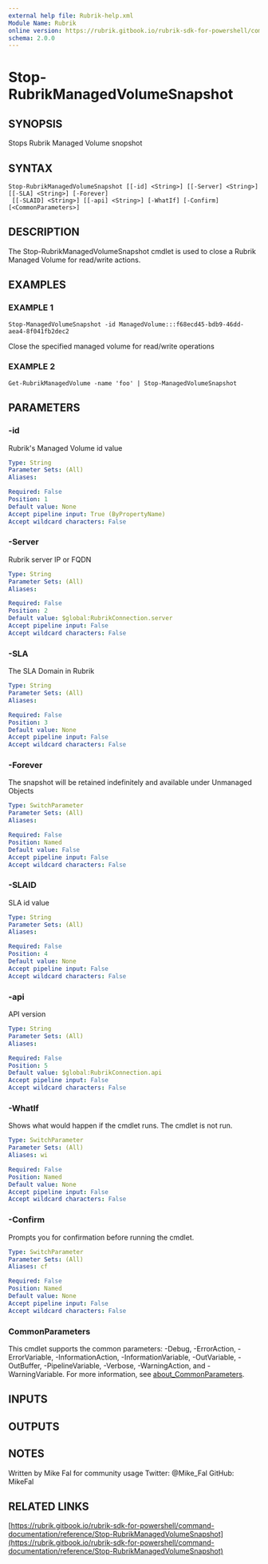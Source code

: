```yaml
---
external help file: Rubrik-help.xml
Module Name: Rubrik
online version: https://rubrik.gitbook.io/rubrik-sdk-for-powershell/command-documentation/reference/Stop-RubrikManagedVolumeSnapshot
schema: 2.0.0
---
```


# Stop-RubrikManagedVolumeSnapshot

## SYNOPSIS
Stops Rubrik Managed Volume snopshot

## SYNTAX

```
Stop-RubrikManagedVolumeSnapshot [[-id] <String>] [[-Server] <String>] [[-SLA] <String>] [-Forever]
 [[-SLAID] <String>] [[-api] <String>] [-WhatIf] [-Confirm] [<CommonParameters>]
```

## DESCRIPTION
The Stop-RubrikManagedVolumeSnapshot cmdlet is used to close a Rubrik Managed Volume
for read/write actions.

## EXAMPLES

### EXAMPLE 1
```
Stop-ManagedVolumeSnapshot -id ManagedVolume:::f68ecd45-bdb9-46dd-aea4-8f041fb2dec2
```

Close the specified managed volume for read/write operations

### EXAMPLE 2
```
Get-RubrikManagedVolume -name 'foo' | Stop-ManagedVolumeSnapshot
```

## PARAMETERS

### -id
Rubrik's Managed Volume id value

```yaml
Type: String
Parameter Sets: (All)
Aliases:

Required: False
Position: 1
Default value: None
Accept pipeline input: True (ByPropertyName)
Accept wildcard characters: False
```

### -Server
Rubrik server IP or FQDN

```yaml
Type: String
Parameter Sets: (All)
Aliases:

Required: False
Position: 2
Default value: $global:RubrikConnection.server
Accept pipeline input: False
Accept wildcard characters: False
```

### -SLA
The SLA Domain in Rubrik

```yaml
Type: String
Parameter Sets: (All)
Aliases:

Required: False
Position: 3
Default value: None
Accept pipeline input: False
Accept wildcard characters: False
```

### -Forever
The snapshot will be retained indefinitely and available under Unmanaged Objects

```yaml
Type: SwitchParameter
Parameter Sets: (All)
Aliases:

Required: False
Position: Named
Default value: False
Accept pipeline input: False
Accept wildcard characters: False
```

### -SLAID
SLA id value

```yaml
Type: String
Parameter Sets: (All)
Aliases:

Required: False
Position: 4
Default value: None
Accept pipeline input: False
Accept wildcard characters: False
```

### -api
API version

```yaml
Type: String
Parameter Sets: (All)
Aliases:

Required: False
Position: 5
Default value: $global:RubrikConnection.api
Accept pipeline input: False
Accept wildcard characters: False
```

### -WhatIf
Shows what would happen if the cmdlet runs.
The cmdlet is not run.

```yaml
Type: SwitchParameter
Parameter Sets: (All)
Aliases: wi

Required: False
Position: Named
Default value: None
Accept pipeline input: False
Accept wildcard characters: False
```

### -Confirm
Prompts you for confirmation before running the cmdlet.

```yaml
Type: SwitchParameter
Parameter Sets: (All)
Aliases: cf

Required: False
Position: Named
Default value: None
Accept pipeline input: False
Accept wildcard characters: False
```

### CommonParameters
This cmdlet supports the common parameters: -Debug, -ErrorAction, -ErrorVariable, -InformationAction, -InformationVariable, -OutVariable, -OutBuffer, -PipelineVariable, -Verbose, -WarningAction, and -WarningVariable. For more information, see [about_CommonParameters](http://go.microsoft.com/fwlink/?LinkID=113216).

## INPUTS

## OUTPUTS

## NOTES
Written by Mike Fal for community usage
Twitter: @Mike_Fal
GitHub: MikeFal

## RELATED LINKS

[https://rubrik.gitbook.io/rubrik-sdk-for-powershell/command-documentation/reference/Stop-RubrikManagedVolumeSnapshot](https://rubrik.gitbook.io/rubrik-sdk-for-powershell/command-documentation/reference/Stop-RubrikManagedVolumeSnapshot)

